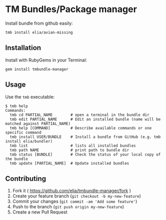 # TM Bundles/Package manager

Install bundle from github easily:

```shell
tmb install elia/avian-missing
```


## Installation

Install with RubyGems in your Terminal:

    gem install tmbundle-manager


## Usage

Use the `tmb` executable:

```shell
$ tmb help
Commands:
  tmb cd PARTIAL_NAME        # open a terminal in the bundle dir
  tmb edit PARTIAL_NAME      # Edit an installed bundle (name will be matched against PARTIAL_NAME)
  tmb help [COMMAND]         # Describe available commands or one specific command
  tmb install USER/BUNDLE    # Install a bundle from GitHub (e.g. tmb install elia/bundler)
  tmb list                   # lists all installed bundles
  tmb path NAME              # print path to bundle dir
  tmb status [BUNDLE]        # Check the status of your local copy of the bundle
  tmb update [PARTIAL_NAME]  # Update installed bundles

```


## Contributing

1. Fork it ( https://github.com/elia/tmbundle-manager/fork )
2. Create your feature branch (`git checkout -b my-new-feature`)
3. Commit your changes (`git commit -am 'Add some feature'`)
4. Push to the branch (`git push origin my-new-feature`)
5. Create a new Pull Request

